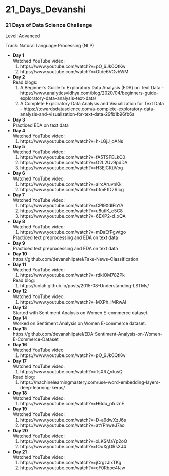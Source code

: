 # 21_Days_Devanshi

### 21 Days of Data Science Challenge

Level: Advanced

Track: Natural Language Processing (NLP)

<ul>
  <li><b> Day 1 </b> <br>
    Watched YouTube video: 
    <ol>
      <li> https://www.youtube.com/watch?v=pO_6Jk0QtKw </li>
      <li> https://www.youtube.com/watch?v=Otde6VGvhWM </li>
    </ol>
  </li>
  <li><b> Day 2 </b> <br>
    Read blogs: 
    <ol>
      <li> A Beginner’s Guide to Exploratory Data Analysis (EDA) on Text Data - https://www.analyticsvidhya.com/blog/2020/04/beginners-guide-exploratory-data-analysis-text-data/ </li>
      <li> A Complete Exploratory Data Analysis and Visualization for Text Data - https://towardsdatascience.com/a-complete-exploratory-data-analysis-and-visualization-for-text-data-29fb1b96fb6a </li>
    </ol>
  </li>
  <li><b> Day 3 </b> <br>
    Practiced EDA on text data
  </li>
  <li><b> Day 4 </b> <br>
    Watched YouTube video: 
    <ol>
      <li> https://www.youtube.com/watch?v=h-LGjJ_oANs </li>
    </ol>
  </li>
  <li><b> Day 5 </b> <br>
    Watched YouTube video: 
    <ol>
      <li> https://www.youtube.com/watch?v=fA5TSFELkC0 </li>
      <li> https://www.youtube.com/watch?v=O2L2Uv9pdDA </li>
      <li> https://www.youtube.com/watch?v=H3EjCKtlVog </li>
    </ol>
  </li>
  <li><b> Day 6 </b> <br>
    Watched YouTube video: 
    <ol>
      <li> https://www.youtube.com/watch?v=aircAruvnKk </li>
      <li> https://www.youtube.com/watch?v=bfmFfD2RIcg </li>
    </ol>
  </li>
  <li><b> Day 7 </b> <br>
    Watched YouTube video: 
    <ol>
      <li> https://www.youtube.com/watch?v=CPl9XdIFbYA </li>
      <li> https://www.youtube.com/watch?v=u8utlK_c5C8 </li>
      <li> https://www.youtube.com/watch?v=6EXP2-d_xQA </li>
    </ol>
  </li>
  <li><b> Day 8 </b> <br>
    Watched YouTube video: 
    <ol>
      <li> https://www.youtube.com/watch?v=mDaEfPgwtgo </li>
    </ol>
    Practiced text preprocessing and EDA on text data
  </li>
  <li><b> Day 9 </b> <br>
    Practiced text preprocessing and EDA on text data
  </li>
  <li><b> Day 10 </b> <br>
    https://github.com/devanshiipatel/Fake-News-Classification
  </li>
  <li><b> Day 11 </b> <br>
    Watched YouTube video: 
    <ol>
      <li> https://www.youtube.com/watch?v=rdkIOM78ZPk </li>  
    </ol>
    Read blog: 
    <ol>
      <li> https://colah.github.io/posts/2015-08-Understanding-LSTMs/ </li>  
    </ol>
  </li>
  <li><b> Day 12 </b> <br>
    Watched YouTube video: 
    <ol>
      <li> https://www.youtube.com/watch?v=MXPh_lMRwAI </li>
    </ol>
  </li>
  <li><b> Day 13 </b> <br>
    Started with Sentiment Analysis on Women E-commerce dataset.
  </li>
  <li><b> Day 14 </b> <br>
    Worked on Sentiment Analysis on Women E-commerce dataset.
  </li>
  <li><b> Day 15 </b> <br>
    https://github.com/devanshiipatel/EDA-Sentiment-Analysis-on-Women-E-Commerce-Dataset
  </li>
  <li><b> Day 16 </b> <br>
    Watched YouTube video
    <ol>
      <li> https://www.youtube.com/watch?v=pO_6Jk0QtKw </li>
    </ol>
  </li>
   <li><b> Day 17 </b> <br>
    Watched YouTube video: 
    <ol>
      <li> https://www.youtube.com/watch?v=TsXR7_vtusQ </li>
    </ol>
     Read blog: 
    <ol>
      <li> https://machinelearningmastery.com/use-word-embedding-layers-deep-learning-keras/ </li>  
    </ol>
  </li>
  <li><b> Day 18 </b> <br>
    Watched YouTube video: 
    <ol>
      <li> https://www.youtube.com/watch?v=H6du_pfuznE </li>
    </ol>
  </li>
  <li><b> Day 19 </b> <br>
    Watched YouTube video: 
    <ol>
      <li> https://www.youtube.com/watch?v=D-a6dwXzJ6s </li>
      <li> https://www.youtube.com/watch?v=atYPhweJ7ao </li>
    </ol>
  </li>
  <li><b> Day 20 </b> <br>
    Watched YouTube video: 
    <ol>
      <li> https://www.youtube.com/watch?v=xLKSMaYp2oQ </li>
      <li> https://www.youtube.com/watch?v=tOuXgORsXJ4 </li>
    </ol>
  </li>
  <li><b> Day 21 </b> <br>
    Watched YouTube video: 
    <ol>
      <li> https://www.youtube.com/watch?v=jCrgzJlxTKg </li>
      <li> https://www.youtube.com/watch?v=oF0Rboc4IJw </li>
    </ol>
  </li>
</ul>
